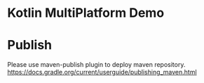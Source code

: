 Kotlin MultiPlatform Demo
=========================


# Publish

Please use maven-publish plugin to deploy maven repository. https://docs.gradle.org/current/userguide/publishing_maven.html